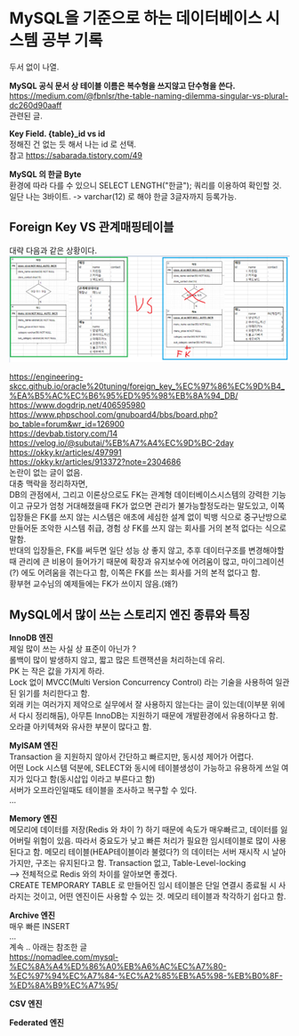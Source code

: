 # MySQL을 기준으로 하는 데이터베이스 시스템 공부 기록  

두서 없이 나열.  

**MySQL 공식 문서 상 테이블 이름은 복수형을 쓰지않고 단수형을 쓴다.**  
https://medium.com/@fbnlsr/the-table-naming-dilemma-singular-vs-plural-dc260d90aaff  
관련된 글.  

**Key Field. {table}_id vs id**  
정해진 건 없는 듯 해서 나는 id 로 선택.  
참고 https://sabarada.tistory.com/49  

**MySQL 의 한글 Byte**  
환경에 따라 다를 수 있으니 SELECT LENGTH("한글"); 쿼리를 이용하여 확인할 것. 일단 나는 3바이트. -> varchar(12) 로 해야 한글 3글자까지 등록가능.  

## Foreign Key VS 관계매핑테이블  
대략 다음과 같은 상황이다.  
![alt Untitled](./img/1.png)  

https://engineering-skcc.github.io/oracle%20tuning/foreign_key_%EC%97%86%EC%9D%B4_%EA%B5%AC%EC%B6%95%ED%95%98%EB%8A%94_DB/  
https://www.dogdrip.net/406595980  
https://www.phpschool.com/gnuboard4/bbs/board.php?bo_table=forum&wr_id=126900  
https://devbab.tistory.com/14  
https://velog.io/@subutai/%EB%A7%A4%EC%9D%BC-2day  
https://okky.kr/articles/497991  
https://okky.kr/articles/913372?note=2304686  
논란이 없는 글이 없음.  
대충 맥락을 정리하자면,  
DB의 관점에서, 그리고 이론상으로도 FK는 관계형 데이터베이스시스템의 강력한 기능이고 규모가 엄청 거대해졌을때 FK가 없으면 관리가 불가능할정도라는 말도있고, 이쪽 입장들은 FK를 쓰지 않는 시스템은 애초에 세심한 설계 없이 빅뱅 식으로 중구난방으로 만들어둔 조악한 시스템 취급, 경험 상 FK를 쓰지 않는 회사를 거의 본적 없다는 식으로 말함.  
반대의 입장들은, FK를 써두면 일단 성능 상 좋지 않고, 추후 데이터구조를 변경해야할 때 관리에 큰 비용이 들어가기 때문에 확장과 유지보수에 어려움이 많고, 마이그레이션(?) 에도 어려움을 겪는다고 함, 이쪽은 FK를 쓰는 회사를 거의 본적 없다고 함.  
황부현 교수님의 예제들에는 FK가 쓰이지 않음.(왜?)


## MySQL에서 많이 쓰는 스토리지 엔진 종류와 특징  
**InnoDB 엔진**  
제일 많이 쓰는 사실 상 표준이 아닌가 ?  
롤백이 많이 발생하지 않고, 짧고 많은 트랜잭션을 처리하는데 유리.  
PK 는 작은 값을 가지게 하라.   
Lock 없이 MVCC(Multi Version Concurrency Control) 라는 기술을 사용하여
일관된 읽기를 처리한다고 함.  
외래 키는 여러가지 제약으로 실무에서 잘 사용하지 않는다는 글이 있는데(이부분 위에서 다시 정리해둠), 아무튼 InnoDB는 지원하기 때문에 개발환경에서 유용하다고 함.  
오라클 아키텍쳐와 유사한 부분이 많다고 함.  


**MyISAM 엔진**  
Transaction 을 지원하지 않아서 간단하고 빠르지만, 동시성 제어가 어렵다.  
어떤 Lock 시스템 덕분에, SELECT와 동시에 테이블생성이 가능하고 유용하게 쓰일 여지가 있다고 함(동시삽입 이라고 부른다고 함)  
서버가 오프라인일때도 테이블을 조사하고 복구할 수 있다.  
...  

**Memory 엔진**  
메모리에 데이터를 저장(Redis 와 차이 ?) 하기 때문에 속도가 매우빠르고, 데이터를 잃어버릴 위험이 있음. 따라서 중요도가 낮고 빠른 처리가 필요한 임시테이블로 많이 사용된다고 함. 메모리 테이블(HEAP테이블이라 불렸다?) 의 데이터는 서버 재시작 시 날아가지만, 구조는 유지된다고 함.
Transaction 없고, Table-Level-locking  
--> 전체적으로 Redis 와의 차이를 알아보면 좋겠다.  
CREATE TEMPORARY TABLE 로 만들어진 임시 테이블은 단일 연결시 종료될 시 사라지는 것이고, 어떤 엔진이든 사용할 수 있는 것. 메모리 테이블과 착각하기 쉽다고 함.


**Archive 엔진**  
매우 빠른 INSERT  
...  
계속 .. 아래는 참조한 글  
https://nomadlee.com/mysql-%EC%8A%A4%ED%86%A0%EB%A6%AC%EC%A7%80-%EC%97%94%EC%A7%84-%EC%A2%85%EB%A5%98-%EB%B0%8F-%ED%8A%B9%EC%A7%95/

**CSV 엔진**  

**Federated 엔진**  


